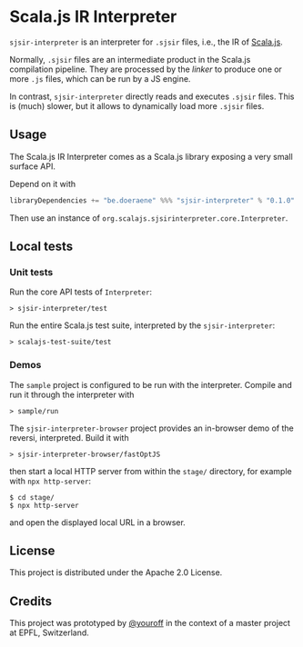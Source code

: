 # Scala.js IR Interpreter

`sjsir-interpreter` is an interpreter for `.sjsir` files, i.e., the IR of [Scala.js](https://www.scala-js.org/).

Normally, `.sjsir` files are an intermediate product in the Scala.js compilation pipeline.
They are processed by the *linker* to produce one or more `.js` files, which can be run by a JS engine.

In contrast, `sjsir-interpreter` directly reads and executes `.sjsir` files.
This is (much) slower, but it allows to dynamically load more `.sjsir` files.

## Usage

The Scala.js IR Interpreter comes as a Scala.js library exposing a very small surface API.

Depend on it with

```scala
libraryDependencies += "be.doeraene" %%% "sjsir-interpreter" % "0.1.0"
```

Then use an instance of `org.scalajs.sjsirinterpreter.core.Interpreter`.

## Local tests

### Unit tests

Run the core API tests of `Interpreter`:

```
> sjsir-interpreter/test
```

Run the entire Scala.js test suite, interpreted by the `sjsir-interpreter`:

```
> scalajs-test-suite/test
```

### Demos

The `sample` project is configured to be run with the interpreter.
Compile and run it through the interpreter with

```
> sample/run
```

The `sjsir-interpreter-browser` project provides an in-browser demo of the reversi, interpreted.
Build it with

```
> sjsir-interpreter-browser/fastOptJS
```

then start a local HTTP server from within the `stage/` directory, for example with `npx http-server`:

```
$ cd stage/
$ npx http-server
```

and open the displayed local URL in a browser.

## License

This project is distributed under the Apache 2.0 License.

## Credits

This project was prototyped by [@youroff](https://github.com/youroff) in the context of a master project at EPFL, Switzerland.
